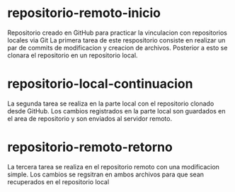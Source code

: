 # repositorio-remoto-inicio
Repositorio creado en GitHub para practicar la vinculacion con repositorios locales via Git
La primera tarea de este respositorio consiste en realizar un par de commits de modificacion y creacion de archivos.
Posterior a esto se clonara el repositorio en un repositorio local.
# repositorio-local-continuacion
La segunda tarea se realiza en la parte local con el repositorio clonado desde GitHub.
Los cambios registrados en la parte local son guardados en el area de repositorio y son enviados al servidor remoto.
# repositorio-remoto-retorno
La tercera tarea se realiza en el repositorio remoto con una modificacion simple.
Los cambios se regsitran en ambos archivos para que sean recuperados en el repositorio local
